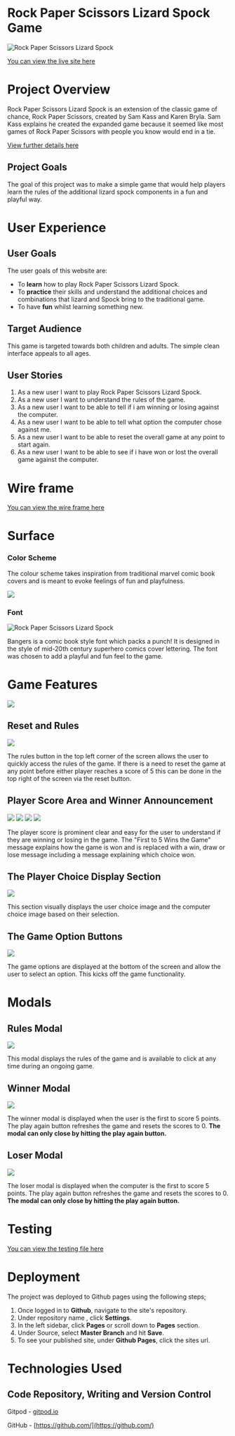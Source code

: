 # Rock Paper Scissors Lizard Spock Game

![Rock Paper Scissors Lizard Spock](docs/readme/readme-header.png)

[You can view the live site here](https://r3b3l-dev.github.io/paper-scissors-rock-lizard-spock/)


# Project Overview

Rock Paper Scissors Lizard Spock is an extension of the classic game of chance, Rock Paper Scissors, created by Sam Kass and Karen Bryla. Sam Kass explains he created the expanded game because it seemed like most games of Rock Paper Scissors with people you know would end in a tie.

[View further details here](https://the-big-bang-theory.com/rock-paper-scissors-lizard-spock/)

## Project Goals

The goal of this project was to make a simple game that would help players learn the rules of the additional lizard spock components in a fun and playful way.

# User Experience

## User Goals

The user goals of this website are:
- To **learn** how to play Rock Paper Scissors Lizard Spock.
- To **practice** their skills and understand the additional choices and combinations that lizard and Spock bring to the traditional game.
- To have **fun** whilst learning something new.

## Target Audience

This game is targeted towards both children and adults. The simple clean interface appeals to all ages.

## User Stories

1. As a new user I want to play Rock Paper Scissors Lizard Spock.
2. As a new user I want to understand the rules of the game.
3. As a new user I want to be able to tell if i am winning or losing against the computer.
4. As a new user I want to be able to tell what option the computer chose against me.
5. As a new user I want to be able to reset the overall game at any point to start again.
6. As a new user I want to be able to see if i have won or lost the overall game against the computer.

# Wire frame
[You can view the wire frame here](docs/wireframes/wireframe.png)

# Surface
### Color Scheme

The colour scheme takes inspiration from traditional marvel comic book covers and is meant to evoke feelings of fun and playfulness.

![](docs/readme/site-palette.png)

### Font

![Rock Paper Scissors Lizard Spock](docs/readme/font-readme.png)

Bangers is a comic book style font which packs a punch! It is designed in the style of mid-20th century superhero comics cover lettering. The font was chosen to add a playful and fun feel to the game.

# Game Features

![](docs/readme/main-screenshot.png)

## Reset and Rules

![](docs/readme/reset-rules.png)

The rules button in the top left corner of the screen allows the user to quickly access the rules of the game. 
If there is a need to reset the game at any point before either player reaches a score of 5 this can be done in the top right of the screen via the reset button.


## Player Score Area and Winner Announcement

![](docs/readme/player-score.png)
![](docs/readme/win-message.png)
![](docs/readme/lose-message.png)
![](docs/readme/draw-message.png)

The player score is prominent clear and easy for the user to understand if they are winning or losing in the game. The "First to 5 Wins the Game" message explains how the game is won and is replaced with a win, draw or lose message including a message explaining which choice won.

## The Player Choice Display Section

![](docs/readme/choice-area.png)

This section visually displays the user choice image and the computer choice image based on their selection.

## The Game Option Buttons

![](docs/readme/game-selection-buttons.png)

The game options are displayed at the bottom of the screen and allow the user to select an option. This kicks off the game functionality.

# Modals

## Rules Modal

![](docs/readme/rules-modal.png)

This modal displays the rules of the game and is available to click at any time during an ongoing game.

## Winner Modal

![](docs/readme/winner-modal.png)

The winner modal is displayed when the user is the first to score 5 points. The play again button refreshes the game and resets the scores to 0. 
**The modal can only close by hitting the play again button.**

## Loser Modal

![](docs/readme/loser-modal.png)

The loser modal is displayed when the computer is the first to score 5 points. The play again button refreshes the game and resets the scores to 0. 
**The modal can only close by hitting the play again button.**

# Testing 

[You can view the testing file here](docs/testing/TESTING.md)

# Deployment

The project was deployed to Github pages using the following steps;
  
  1. Once logged in to **Github**, navigate to the site's repository.
  2. Under repository name , click **Settings**.
  3. In the left sidebar, click **Pages** or scroll down to **Pages** section.
  4. Under Source, select **Master Branch** and hit **Save**.
  5. To see your published site, under **Github Pages**, click the sites url.


# Technologies Used


## Code Repository, Writing and Version Control

Gitpod - [gitpod.io](https://gitpod.io)

GitHub - [https://github.com/](https://github.com/)